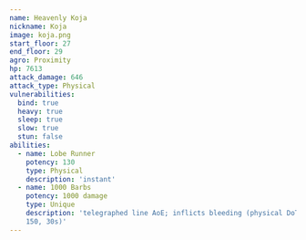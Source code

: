 ```yaml
---
name: Heavenly Koja
nickname: Koja
image: koja.png
start_floor: 27
end_floor: 29
agro: Proximity
hp: 7613
attack_damage: 646
attack_type: Physical
vulnerabilities:
  bind: true
  heavy: true
  sleep: true
  slow: true
  stun: false
abilities:
  - name: Lobe Runner
    potency: 130
    type: Physical
    description: 'instant'
  - name: 1000 Barbs
    potency: 1000 damage
    type: Unique
    description: 'telegraphed line AoE; inflicts bleeding (physical DoT potency
    150, 30s)'
---
```

